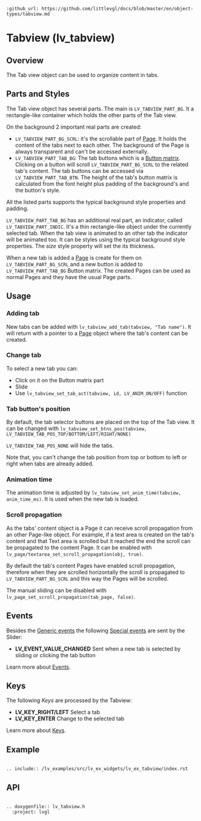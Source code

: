 ```eval_rst
:github_url: https://github.com/littlevgl/docs/blob/master/en/object-types/tabview.md
```
# Tabview (lv_tabview)

## Overview

The Tab view object can be used to organize content in tabs. 

## Parts and Styles

The Tab view object has several parts. The main is `LV_TABVIEW_PART_BG`. It a rectangle-like container which holds the other parts of the Tab view.

On the background 2 important real parts are created: 
- `LV_TABVIEW_PART_BG_SCRL`: it's the scrollable part of [Page](widgets/page). It holds the content of the tabs next to each other. The background of the Page is always transparent and can't be accessed externally. 
- `LV_TABVIEW_PART_TAB_BG`: The tab buttons which is a [Button matrix](/widgets/btnmatrix). 
Clicking on a button will scroll `LV_TABVIEW_PART_BG_SCRL` to the related tab's content. The tab buttons can be accessed via `LV_TABVIEW_PART_TAB_BTN`. 
The height of the tab's button matrix is calculated from the font height plus padding of the background's and the button's style.


All the listed parts supports the typical background style properties and padding.



`LV_TABVIEW_PART_TAB_BG` has an additional real part, an indicator, called `LV_TABVIEW_PART_INDIC`. 
It's a thin rectangle-like object under the currently selected tab. When the tab view is animated to an other tab the indicator will be animated too. 
It can be styles using the typical background style properties. The *size* style property will set the its thickness.

When a new tab is added a [Page](/widgets/page) is create for them on `LV_TABVIEW_PART_BG_SCRL` and a new button is added to `LV_TABVIEW_PART_TAB_BG` Button matrix.
The created Pages can be used as normal Pages and they have the usual Page parts.

## Usage 

### Adding tab
New tabs can be added with `lv_tabview_add_tab(tabview, "Tab name")`. It will return with a pointer to a [Page](/object-types/page) object where the tab's content can be created.

### Change tab
To select a new tab you can:
- Click on it on the Button matrix part
- Slide 
- Use `lv_tabview_set_tab_act(tabview, id, LV_ANIM_ON/OFF)` function


### Tab button's position

By default, the tab selector buttons are placed on the top of the Tab view. It can be changed with `lv_tabview_set_btns_pos(tabview, LV_TABVIEW_TAB_POS_TOP/BOTTOM/LEFT/RIGHT/NONE)`

`LV_TABVIEW_TAB_POS_NONE` will hide the tabs.

Note that, you can't change the tab position from top or bottom to left or right when tabs are already added.


### Animation time

The animation time is adjusted by `lv_tabview_set_anim_time(tabview, anim_time_ms)`. It is used when the new tab is loaded.

### Scroll propagation
As the tabs' content object is a Page it can receive scroll propagation from an other Page-like object. 
For example, if a text area is created on the tab's content and that Text area is scrolled but it reached the end the scroll can be propagated to the content Page.
It can be enabled with `lv_page/textarea_set_scroll_propagation(obj, true)`.

By default the tab's content Pages have enabled scroll propagation, therefore when they are scrolled horizontally the scroll is propagated to `LV_TABVIEW_PART_BG_SCRL` and this way the Pages will be scrolled.


The manual sliding can be disabled with `lv_page_set_scroll_propagation(tab_page, false)`.

## Events
Besides the [Generic events](/overview/event.html#generic-events) the following [Special events](/overview/event.html#special-events) are sent by the Slider:
- **LV_EVENT_VALUE_CHANGED** Sent when a new tab is selected by sliding or clicking the tab button

Learn more about [Events](/overview/event).

## Keys

The following *Keys* are processed by the Tabview:
- **LV_KEY_RIGHT/LEFT** Select a tab
- **LV_KEY_ENTER** Change to the selected tab

Learn more about [Keys](/overview/indev).


## Example

```eval_rst

.. include:: /lv_examples/src/lv_ex_widgets/lv_ex_tabview/index.rst

```

## API 

```eval_rst

.. doxygenfile:: lv_tabview.h
  :project: lvgl
        
```
